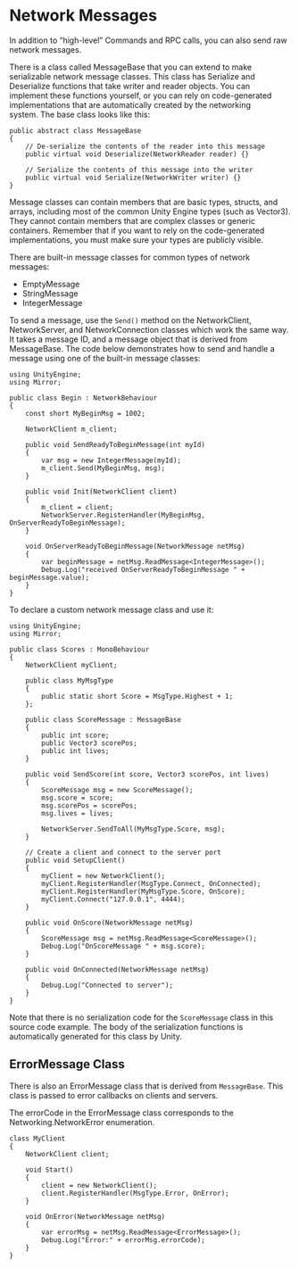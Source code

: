 # Network Messages

In addition to “high-level” Commands and RPC calls, you can also send raw network messages.

There is a class called MessageBase that you can extend to make serializable network message classes. This class has Serialize and Deserialize functions that take writer and reader objects. You can implement these functions yourself, or you can rely on code-generated implementations that are automatically created by the networking  
system. The base class looks like this:

```
public abstract class MessageBase
{
    // De-serialize the contents of the reader into this message
    public virtual void Deserialize(NetworkReader reader) {}

    // Serialize the contents of this message into the writer
    public virtual void Serialize(NetworkWriter writer) {}
}
```

Message classes can contain members that are basic types, structs, and arrays, including most of the common Unity Engine types (such as Vector3). They cannot contain members that are complex classes or generic containers. Remember that if you want to rely on the code-generated implementations, you must make sure your types are publicly visible.

There are built-in message classes for common types of network messages:

-   EmptyMessage
-   StringMessage
-   IntegerMessage

To send a message, use the `Send()` method on the NetworkClient, NetworkServer, and NetworkConnection classes which work the same way. It takes a message ID, and a message object that is derived from MessageBase. The code below demonstrates how to send and handle a message using one of the built-in message classes:

```
using UnityEngine;
using Mirror;

public class Begin : NetworkBehaviour
{
    const short MyBeginMsg = 1002;

    NetworkClient m_client;

    public void SendReadyToBeginMessage(int myId)
    {
        var msg = new IntegerMessage(myId);
        m_client.Send(MyBeginMsg, msg);
    }

    public void Init(NetworkClient client)
    {
        m_client = client;
        NetworkServer.RegisterHandler(MyBeginMsg, OnServerReadyToBeginMessage);
    }

    void OnServerReadyToBeginMessage(NetworkMessage netMsg)
    {
        var beginMessage = netMsg.ReadMessage<IntegerMessage>();
        Debug.Log("received OnServerReadyToBeginMessage " + beginMessage.value);
    }
}
```

To declare a custom network message class and use it:

```
using UnityEngine;
using Mirror;

public class Scores : MonoBehaviour
{
    NetworkClient myClient;

    public class MyMsgType
    {
        public static short Score = MsgType.Highest + 1;
    };

    public class ScoreMessage : MessageBase
    {
        public int score;
        public Vector3 scorePos;
        public int lives;
    }

    public void SendScore(int score, Vector3 scorePos, int lives)
    {
        ScoreMessage msg = new ScoreMessage();
        msg.score = score;
        msg.scorePos = scorePos;
        msg.lives = lives;

        NetworkServer.SendToAll(MyMsgType.Score, msg);
    }

    // Create a client and connect to the server port
    public void SetupClient()
    {
        myClient = new NetworkClient();
        myClient.RegisterHandler(MsgType.Connect, OnConnected);
        myClient.RegisterHandler(MyMsgType.Score, OnScore);
        myClient.Connect("127.0.0.1", 4444);
    }

    public void OnScore(NetworkMessage netMsg)
    {
        ScoreMessage msg = netMsg.ReadMessage<ScoreMessage>();
        Debug.Log("OnScoreMessage " + msg.score);
    }

    public void OnConnected(NetworkMessage netMsg)
    {
        Debug.Log("Connected to server");
    }
}
```

Note that there is no serialization code for the `ScoreMessage` class in this source code example. The body of the serialization functions is automatically generated for this class by Unity.

## ErrorMessage Class

There is also an ErrorMessage class that is derived from `MessageBase`. This class is passed to error callbacks on clients and servers.

The errorCode in the ErrorMessage class corresponds to the Networking.NetworkError enumeration.

```
class MyClient
{
    NetworkClient client;
    
    void Start()
    {
        client = new NetworkClient();
        client.RegisterHandler(MsgType.Error, OnError);
    }
    
    void OnError(NetworkMessage netMsg)
    {
        var errorMsg = netMsg.ReadMessage<ErrorMessage>();
        Debug.Log("Error:" + errorMsg.errorCode);
    }
}
```
